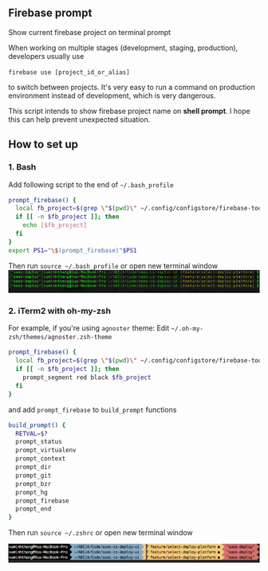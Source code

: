 ## Firebase prompt

Show current firebase project on terminal prompt

When working on multiple stages (development, staging, production), developers usually use

`firebase use [project_id_or_alias]`

to switch between projects. It's very easy to run a command on production environment instead of development, which is very dangerous.

This script intends to show firebase project name on **shell prompt**. I hope this can help prevent unexpected situation.

## How to set up

### 1. Bash

Add following script to the end of `~/.bash_profile`

```bash
prompt_firebase() {
  local fb_project=$(grep \"$(pwd)\" ~/.config/configstore/firebase-tools.json | cut -d" " -f2)
  if [[ -n $fb_project ]]; then
    echo [$fb_project]
  fi
}
export PS1="\$(prompt_firebase)"$PS1
```

Then run `source ~/.bash_profile` or open new terminal window
![Demo](/assets/bash.png)

### 2. iTerm2 with oh-my-zsh
For example, if you're using `agnoster` theme:
Edit `~/.oh-my-zsh/themes/agnoster.zsh-theme`

```bash
prompt_firebase() {
  local fb_project=$(grep \"$(pwd)\" ~/.config/configstore/firebase-tools.json | cut -d" " -f2)
  if [[ -n $fb_project ]]; then
    prompt_segment red black $fb_project
  fi
}
```

and add `prompt_firebase` to `build_prompt` functions

```bash
build_prompt() {
  RETVAL=$?
  prompt_status
  prompt_virtualenv
  prompt_context
  prompt_dir
  prompt_git
  prompt_bzr
  prompt_hg
  prompt_firebase
  prompt_end
}
```

Then run `source ~/.zshrc` or open new terminal window

![Demo](/assets/oh_my_zsh.png)
